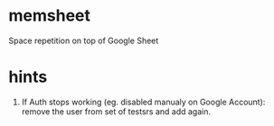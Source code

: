 # memsheet
Space repetition on top of Google Sheet




# hints

1. If Auth stops working (eg. disabled manualy on Google Account): remove the user from set of testsrs and add again.
